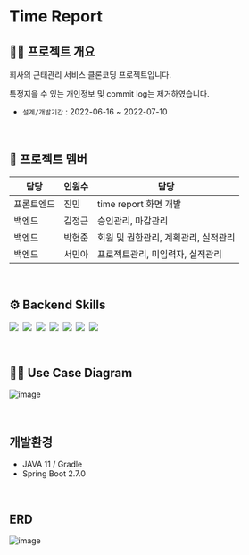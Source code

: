 # Time Report

## 😶‍🌫️ 프로젝트 개요
회사의 근태관리 서비스 클론코딩 프로젝트입니다.

특정지을 수 있는 개인정보 및 commit log는 제거하였습니다.

- `설계/개발기간` : 2022-06-16 ~ 2022-07-10


<br />

## 🌟 프로젝트 멤버
| 담당   | 인원수   | 담당                   |
|------|-------|----------------------|
| 프론트엔드 | 진민    | time report 화면 개발    |
| 백엔드  | 김정근   | 승인관리, 마감관리           |
| 백엔드  | 박현준   | 회원 및 권한관리, 계획관리, 실적관리 |
| 백엔드  | 서민아  | 프로젝트관리, 미입력자, 실적관리   |

<br />

## ⚙ Backend Skills
<p>
  <img src="https://img.shields.io/badge/-SpringBoot-blue"/>&nbsp
  <img src="https://img.shields.io/badge/-Querydsl-yellow"/>&nbsp
  <img src="https://img.shields.io/badge/-SpringBatch-green"/>&nbsp
  <img src="https://img.shields.io/badge/-Oracle-blue"/>&nbsp
  <img src="https://img.shields.io/badge/-Redis-red"/>&nbsp
  <img src="https://img.shields.io/badge/-JWT-orange"/>&nbsp
  <img src="https://img.shields.io/badge/-Spring Data JPA-grey"/>&nbsp
</p> 



<br />

## ✍🏻 Use Case Diagram
![image](https://user-images.githubusercontent.com/70880695/222138388-58cd2057-40bf-45bb-b7ea-810b8692cd6b.png)

<br />

## 개발환경
- JAVA 11 / Gradle 
- Spring Boot 2.7.0

<br />

## ERD
![image](https://user-images.githubusercontent.com/70880695/222144864-48166284-a250-41ec-9ae9-bf97224ace8b.png)


